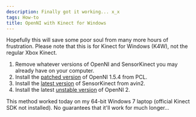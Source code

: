 ```yaml
---
description: Finally got it working... x_x
tags: How-to
title: OpenNI with Kinect for Windows
---
```


Hopefully this will save some poor soul from many more hours of frustration. Please note that this is for Kinect for Windows (K4W), not the regular Xbox Kinect.

1. Remove whatever versions of OpenNI and SensorKinect you may already have on your computer.
1. Install the [patched version](http://pointclouds.org/downloads/windows.html) of OpenNI 1.5.4 from PCL.
1. Install the [latest version](https://github.com/avin2/SensorKinect/tree/unstable/Bin) of SensorKinect from avin2.
1. Install the latest [unstable version](http://www.openni.org/openni-sdk/) of OpenNI 2.

This method worked today on my 64-bit Windows 7 laptop (official Kinect SDK not installed). No guarantees that it'll work for much longer...
